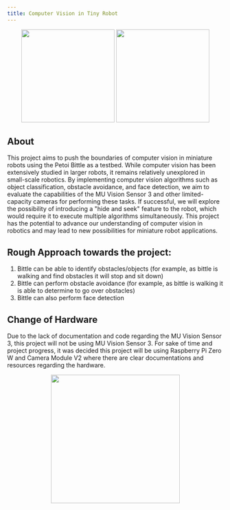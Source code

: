 ```yaml
---
title: Computer Vision in Tiny Robot
---
```

<center><img src="https://i.ibb.co/JdR0tBW/logo-removebg-preview.png" width="217">
<img src="https://www.mouser.com/images/marketingid/2019/img/194283798.png?v=080222.0300" width="217"/></center>

## About

This project aims to push the boundaries of computer vision in miniature robots using the Petoi Bittle as a testbed. While computer vision has been extensively studied in larger robots, it remains relatively unexplored in small-scale robotics. By implementing computer vision algorithms such as object classification, obstacle avoidance, and face detection, we aim to evaluate the capabilities of the MU Vision Sensor 3 and other limited-capacity cameras for performing these tasks. If successful, we will explore the possibility of introducing a "hide and seek" feature to the robot, which would require it to execute multiple algorithms simultaneously. This project has the potential to advance our understanding of computer vision in robotics and may lead to new possibilities for miniature robot applications.

## Rough Approach towards the project:

1. Bittle can be able to identify obstacles/objects (for example, as bittle is walking and find obstacles it will stop and sit down) 
2. Bittle can perform obstacle avoidance (for example, as bittle is walking it is able to determine to go over obstacles) 
3. Bittle can also perform face detection 

## Change of Hardware 

Due to the lack of documentation and code regarding the MU Vision Sensor 3, this project will not be using MU Vision Sensor 3. For sake of time and project progress, it was decided this project will be using Raspberry Pi Zero W and Camera Module V2 where there are clear documentations and resources regarding the hardware. 


<center><img src="https://c.dns-shop.ru/thumb/st1/fit/760/600/2e5a553e8a2f8fc76c97b5704cd5d8d0/q93_f041ead9cb9c6def060d884edd54343a798a03a30ac892f1d1f6d7331bec5f44.gif" width = "300"/></center>

